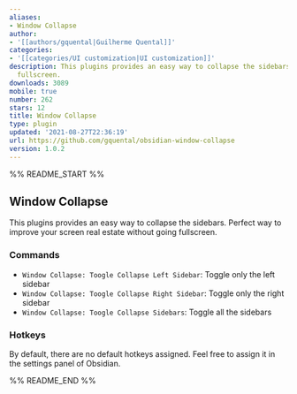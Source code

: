 ```yaml
---
aliases:
- Window Collapse
author:
- '[[authors/gquental|Guilherme Quental]]'
categories:
- '[[categories/UI customization|UI customization]]'
description: This plugins provides an easy way to collapse the sidebars without going
  fullscreen.
downloads: 3089
mobile: true
number: 262
stars: 12
title: Window Collapse
type: plugin
updated: '2021-08-27T22:36:19'
url: https://github.com/gquental/obsidian-window-collapse
version: 1.0.2
---
```


%% README_START %%

## Window Collapse

This plugins provides an easy way to collapse the sidebars. Perfect way to improve your screen real estate without going fullscreen.

### Commands

* `Window Collapse: Toogle Collapse Left Sidebar`: Toggle only the left sidebar
* `Window Collapse: Toogle Collapse Right Sidebar`: Toggle only the right sidebar
* `Window Collapse: Toogle Collapse Sidebars`: Toggle all the sidebars

### Hotkeys

By default, there are no default hotkeys assigned. Feel free to assign it in the settings panel of Obsidian.


%% README_END %%